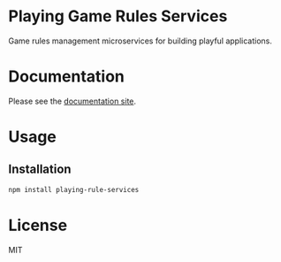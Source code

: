 Playing Game Rules Services
===========================

Game rules management microservices for building playful applications.

# Documentation

Please see the [documentation site](https://playingio.github.io).

# Usage

## Installation

```bash
npm install playing-rule-services
```

# License

MIT